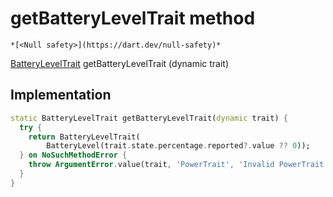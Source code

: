 


# getBatteryLevelTrait method




    *[<Null safety>](https://dart.dev/null-safety)*




[BatteryLevelTrait](../../yonomi-sdk/BatteryLevelTrait-class.md) getBatteryLevelTrait
(dynamic trait)








## Implementation

```dart
static BatteryLevelTrait getBatteryLevelTrait(dynamic trait) {
  try {
    return BatteryLevelTrait(
        BatteryLevel(trait.state.percentage.reported?.value ?? 0));
  } on NoSuchMethodError {
    throw ArgumentError.value(trait, 'PowerTrait', 'Invalid PowerTrait');
  }
}
```







